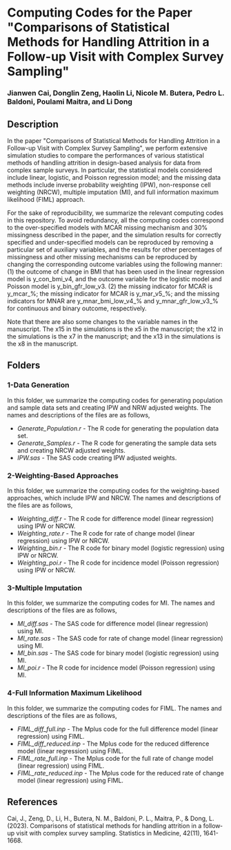 # Computing Codes for the Paper "Comparisons of Statistical Methods for Handling Attrition in a Follow-up Visit with Complex Survey Sampling"
### Jianwen Cai, Donglin Zeng, Haolin Li, Nicole M. Butera, Pedro L. Baldoni, Poulami Maitra, and Li Dong

## Description

In the paper "Comparisons of Statistical Methods for Handling Attrition in a Follow-up Visit with Complex Survey Sampling", we perform extensive simulation studies to compare the performances of various statistical methods of handling attrition in design-based analysis for data from complex sample surveys. In particular, the statistical models considered include linear, logistic, and Poisson regression model; and the missing data methods include inverse probability weighting (IPW), non-response cell weighting (NRCW), multiple imputation (MI), and full information maximum likelihood (FIML) approach. 

For the sake of reproducibility, we summarize the relevant computing codes in this repository. To avoid redundancy, all the computing codes correspond to the over-specified models with MCAR missing mechanism and 30% missingness described in the paper, and the simulation results for correctly specified and under-specified models can be reproduced by removing a particular set of auxiliary variables, and the results for other percentages of missingness and other missing mechanisms can be reproduced by changing the corresponding outcome variables using the following manner: (1) the outcome of change in BMI that has been used in the linear regression model is y_con_bmi_v4, and the outcome variable for the logistic model and Poisson model is y_bin_gfr_low_v3. (2) the missing indicator for MCAR is y_mcar_%; the missing indicator for MCAR is y_mar_v5_%; and the missing indicators for MNAR are y_mnar_bmi_low_v4_% and y_mnar_gfr_low_v3_% for continuous and binary outcome, respectively. 

Note that there are also some changes to the variable names in the manuscript. The x15 in the simulations is the x5 in the manuscript; the x12 in the simulations is the x7 in the manuscript; and the x13 in the simulations is the x8 in the manuscript. 

## Folders 

### 1-Data Generation

In this folder, we summarize the computing codes for generating population and sample data sets and creating IPW and NRW adjusted weights. The names and descriptions of the files are as follows,

* *Generate_Population.r* - The R code for generating the population data set. 
* *Generate_Samples.r* - The R code for generating the sample data sets and creating NRCW adjusted weights. 
* *IPW.sas* - The SAS code creating IPW adjusted weights.

### 2-Weighting-Based Approaches

In this folder, we summarize the computing codes for the weighting-based approaches, which include IPW and NRCW. The names and descriptions of the files are as follows,

* *Weighting_diff.r* - The R code for difference model (linear regression) using IPW or NRCW. 
* *Weighting_rate.r* - The R code for rate of change model (linear regression) using IPW or NRCW. 
* *Weighting_bin.r* - The R code for binary model (logistic regression) using IPW or NRCW. 
* *Weighting_poi.r* - The R code for incidence model (Poisson regression) using IPW or NRCW. 

### 3-Multiple Imputation

In this folder, we summarize the computing codes for MI. The names and descriptions of the files are as follows,

* *MI_diff.sas* - The SAS code for difference model (linear regression) using MI. 
* *MI_rate.sas* - The SAS code for rate of change model (linear regression) using MI. 
* *MI_bin.sas* - The SAS code for binary model (logistic regression) using MI. 
* *MI_poi.r* - The R code for incidence model (Poisson regression) using MI.

### 4-Full Information Maximum Likelihood 

In this folder, we summarize the computing codes for FIML. The names and descriptions of the files are as follows,

* *FIML_diff_full.inp* - The Mplus code for the full difference model (linear regression) using FIML.
* *FIML_diff_reduced.inp* - The Mplus code for the reduced difference model (linear regression) using FIML.
* *FIML_rate_full.inp* - The Mplus code for the full rate of change model (linear regression) using FIML.
* *FIML_rate_reduced.inp* - The Mplus code for the reduced rate of change model (linear regression) using FIML.

## References

Cai, J., Zeng, D., Li, H., Butera, N. M., Baldoni, P. L., Maitra, P., & Dong, L. (2023). Comparisons of statistical methods for handling attrition in a follow‐up visit with complex survey sampling. Statistics in Medicine, 42(11), 1641-1668.



